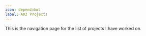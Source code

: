 ```yaml
---
icon: dependabot
label: A03⠀Projects
---
```


This is the navigation page for the list of projects I have worked on.